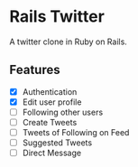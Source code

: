 # Rails Twitter

A twitter clone in Ruby on Rails.

## Features

- [x] Authentication
- [x] Edit user profile
- [ ] Following other users
- [ ] Create Tweets
- [ ] Tweets of Following on Feed
- [ ] Suggested Tweets
- [ ] Direct Message
